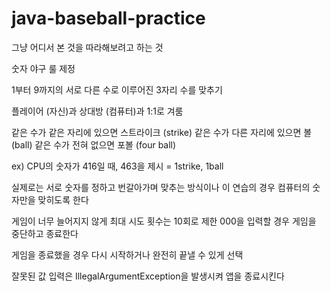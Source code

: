 # java-baseball-practice
그냥 어디서 본 것을 따라해보려고 하는 것

숫자 야구 룰 제정

1부터 9까지의 서로 다른 수로 이루어진 3자리 수를 맞추기

플레이어 (자신)과 상대방 (컴퓨터)과 1:1로 겨룸

같은 수가 같은 자리에 있으면 스트라이크 (strike)
같은 수가 다른 자리에 있으면 볼 (ball)
같은 수가 전혀 없으면 포볼 (four ball)

ex) CPU의 숫자가 416일 때, 463을 제시 = 1strike, 1ball

실제로는 서로 숫자를 정하고 번갈아가며 맞추는 방식이나 
이 연습의 경우 컴퓨터의 숫자만을 맞히도록 한다

게임이 너무 늘어지지 않게 최대 시도 횟수는 10회로 제한
000을 입력할 경우 게임을 중단하고 종료한다

게임을 종료했을 경우 다시 시작하거나 완전히 끝낼 수 있게 선택

잘못된 값 입력은 IllegalArgumentException을 발생시켜 앱을 종료시킨다
